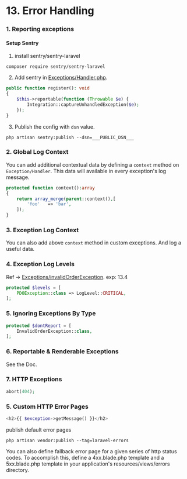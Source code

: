 # 13. Error Handling

### 1. Reporting exceptions
#### Setup Sentry
1. install sentry/sentry-laravel
```
composer require sentry/sentry-laravel
```
2. Add sentry in [Exceptions/Handler.php](../../app/Exceptions/Handler.php).
```php
public function register(): void
{
    $this->reportable(function (Throwable $e) {
        Integration::captureUnhandledException($e);
    });
}
```
3. Publish the config with `dsn` value.
```
php artisan sentry:publish --dsn=___PUBLIC_DSN___
```

### 2. Global Log Context
You can add additional contextual data by defining a `context` method on `Exception/Handler`. This data will available in every exception's log message.
```php
protected function context():array
{
    return array_merge(parent::context(),[
        'foo'   => 'bar',
    ]);
}
```

### 3. Exception Log Context
You can also add above `context` method in custom exceptions. And log a useful data.

### 4. Exception Log Levels
Ref -> [Exceptions/invalidOrderException](../../app/Exceptions/InvalidOrderException.php). exp: 13.4

```php
protected $levels = [
    PDOException::class => LogLevel::CRITICAL,
];
```

### 5. Ignoring Exceptions By Type
```php
protected $dontReport = [
    InvalidOrderException::class,
];
```

### 6. Reportable & Renderable Exceptions
See the Doc.

### 7. HTTP Exceptions
```php
abort(404);
```

### 5. Custom HTTP Error Pages
```php
<h2>{{ $exception->getMessage() }}</h2>
```
publish default error pages
```
php artisan vendor:publish --tag=laravel-errors
```
You can also define fallback error page for a given series of http status codes.
To accomplish this, define a 4xx.blade.php template and a 5xx.blade.php template in your application's resources/views/errors directory.